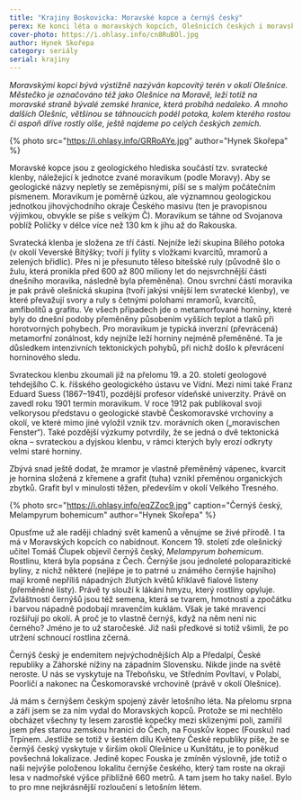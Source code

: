 ```yaml
---
title: "Krajiny Boskovicka: Moravské kopce a černýš český"
perex: Ke konci léta o moravských kopcích, Olešnicích českých i moravských, a černýši se žlutými květy.
cover-photo: https://i.ohlasy.info/cn8RuBOl.jpg
author: Hynek Skořepa
category: seriály
serial: krajiny
---
```


*Moravskými kopci bývá výstižně nazýván kopcovitý terén v okolí Olešnice. Městečko je označováno též jako Olešnice na Moravě, leží totiž na moravské straně bývalé zemské hranice, která probíhá nedaleko. A mnoho dalších Olešnic, většinou se táhnoucích podél potoka, kolem kterého rostou či aspoň dříve rostly olše, ještě najdeme po celých českých zemích.*

{% photo src="https://i.ohlasy.info/GRRoAYe.jpg" author="Hynek Skořepa" %}

Moravské kopce jsou z geologického hlediska součástí tzv. svratecké klenby, náležející k jednotce zvané moravikum (podle Moravy). Aby se geologické názvy nepletly se zeměpisnými, píší se s malým počátečním písmenem. Moravikum je poměrně úzkou, ale významnou geologickou jednotkou jihovýchodního okraje Českého masivu (ten je pravopisnou výjimkou, obvykle se píše s velkým Č). Moravikum se táhne od Svojanova poblíž Poličky v délce více než 130 km k jihu až do Rakouska.

Svratecká klenba je složena ze tří částí. Nejníže leží skupina Bílého potoka (v okolí Veverské Bítýšky; tvoří ji fylity s vložkami kvarcitů, mramorů a zelených břidlic). Přes ni je přesunuto těleso bítešské ruly (původně šlo o žulu, která pronikla před 600 až 800 miliony let do nejsvrchnější části dnešního moravika, následně byla přeměněna). Onou svrchní částí moravika je pak právě olešnická skupina (tvoří jakýsi vnější lem svratecké klenby), ve které převažují svory a ruly s četnými polohami mramorů, kvarcitů, amfibolitů a grafitu. Ve všech případech jde o metamorfované horniny, které byly do dnešní podoby přeměněny působením vyšších teplot a tlaků při horotvorných pohybech. Pro moravikum je typická inverzní (převrácená) metamorfní zonálnost, kdy nejníže leží horniny nejméně přeměněné. Ta je důsledkem intenzivních tektonických pohybů, při nichž došlo k převrácení horninového sledu.

Svrateckou klenbu zkoumali již na přelomu 19. a 20. století geologové tehdejšího C. k. říšského geologického ústavu ve Vídni. Mezi nimi také Franz Eduard Suess (1867–1941), pozdější profesor vídeňské univerzity. Právě on zavedl roku 1901 termín moravikum. V roce 1912 pak publikoval svoji velkorysou představu o geologické stavbě Českomoravské vrchoviny a okolí, ve které mimo jiné vyložil vznik tzv. morávních oken („moravischen Fenster“). Také pozdější výzkumy potvrdily, že se jedná o dvě tektonická okna – svrateckou a dyjskou klenbu, v rámci kterých byly erozí odkryty velmi staré horniny.

Zbývá snad ještě dodat, že mramor je vlastně přeměněný vápenec, kvarcit je hornina složená z křemene a grafit (tuha) vznikl přeměnou organických zbytků. Grafit byl v minulosti těžen, především v okolí Velkého Tresného.

{% photo src="https://i.ohlasy.info/eqZZoc9.jpg" caption="Černýš český, Melampyrum bohemicum" author="Hynek Skořepa" %}

Opusťme už ale raději chladný svět kamenů a věnujme se živé přírodě. I ta má v Moravských kopcích co nabídnout. Koncem 19. století zde olešnický učitel Tomáš Člupek objevil černýš český, *Melampyrum bohemicum*. Rostlinu, která byla popsána z Čech. Černýše jsou jednoleté poloparazitické byliny, z nichž některé (nejlépe je to patrné u známého černýše hajního) mají kromě nepříliš nápadných žlutých květů křiklavě fialové listeny (přeměněné listy). Právě ty slouží k lákání hmyzu, který rostliny opyluje. Zvláštností černýšů jsou též semena, která se tvarem, hmotností a zpočátku i barvou nápadně podobají mravenčím kuklám. Však je také mravenci rozšiřují po okolí. A proč je to vlastně černýš, když na něm není nic černého? Jméno je to už staročeské. Již naši předkové si totiž všimli, že po utržení schnoucí rostlina zčerná.

Černýš český je endemitem nejvýchodnějších Alp a Předalpí, České republiky a Záhorské nížiny na západním Slovensku. Nikde jinde na světě neroste. U nás se vyskytuje na Třeboňsku, ve Středním Povltaví, v Polabí, Poorličí a nakonec na Českomoravské vrchovině (právě v okolí Olešnice).

Já mám s černýšem českým spojený závěr letošního léta. Na přelomu srpna a září jsem se za ním vydal do Moravských kopců. Protože se mi nechtělo obcházet všechny ty lesem zarostlé kopečky mezi sklizenými poli, zamířil jsem přes starou zemskou hranici do Čech, na Fouskův kopec (Fousku) nad Trpínem. Jestliže se totiž v šestém dílu Květeny České republiky píše, že se černýš český vyskytuje v širším okolí Olešnice u Kunštátu, je to poněkud povšechná lokalizace. Jedině kopec Fouska je zmíněn výslovně, jde totiž o naši nejvýše položenou lokalitu černýše českého, který tam roste na okraji lesa v nadmořské výšce přibližně 660 metrů. A tam jsem ho taky našel. Bylo to pro mne nejkrásnější rozloučení s letošním létem.
